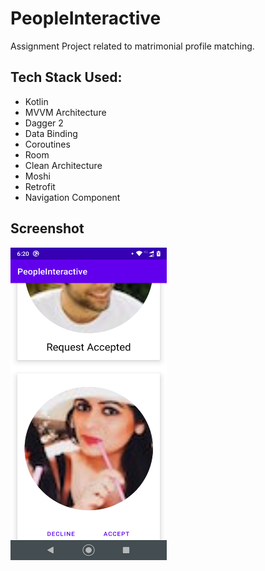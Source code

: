 # PeopleInteractive
Assignment Project related to matrimonial profile matching. 

## Tech Stack Used:
* Kotlin
* MVVM Architecture
* Dagger 2
* Data Binding
* Coroutines
* Room
* Clean Architecture
* Moshi
* Retrofit
* Navigation Component

## Screenshot

<img src="https://github.com/rohitgurjar058/PeopleInteractive/blob/master/people_interactive.png" alt="alt text" width="250" height="500">

